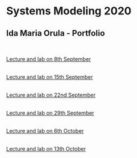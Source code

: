 # Systems Modeling 2020
## Ida Maria Orula - Portfolio
<br>

[Lecture and lab on 8th September](/Ida_Maria_Orula/week_1.md)<br><br>

[Lecture and lab on 15th September](/Ida_Maria_Orula/week_2.md)<br><br>

[Lecture and lab on 22nd September](/Ida_Maria_Orula/week_3.md)<br><br>

[Lecture and lab on 29th September](/Ida_Maria_Orula/week_4.md)<br><br>

[Lecture and lab on 6th October](/Ida_Maria_Orula/week_5.md)<br><br>

[Lecture and lab on 13th October](/Ida_Maria_Orula/week_6.md)<br><br>
